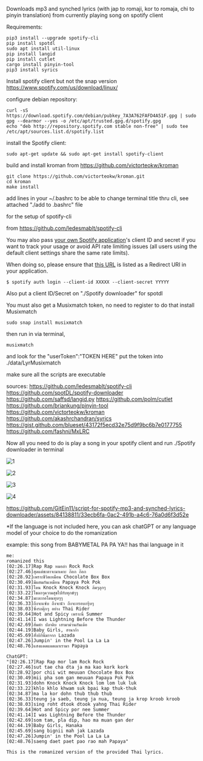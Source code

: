 Downloads mp3 and synched lyrics (with jap to romaji, kor to romaja, chi to pinyin translation) from currently playing song on spotify client

Requirements:

```
pip3 install --upgrade spotify-cli
pip install spotdl
sudo apt install util-linux
pip install langid
pip install cutlet
cargo install pinyin-tool
pip3 install syrics
```
Install spotify client but not the snap version
https://www.spotify.com/us/download/linux/

configure debian repository:
```
curl -sS https://download.spotify.com/debian/pubkey_7A3A762FAFD4A51F.gpg | sudo gpg --dearmor --yes -o /etc/apt/trusted.gpg.d/spotify.gpg
echo "deb http://repository.spotify.com stable non-free" | sudo tee /etc/apt/sources.list.d/spotify.list
```
install the Spotify client:
```
sudo apt-get update && sudo apt-get install spotify-client
```

build and install kroman from https://github.com/victorteokw/kroman
```
git clone https://github.com/victorteokw/kroman.git
cd kroman
make install
```

add lines in your ~/.bashrc to be able to change terminal title thru cli, see attached "./add to .bashrc" file


for the setup of spotify-cli

from https://github.com/ledesmablt/spotify-cli

You may also pass [your own Spotify application](https://developer.spotify.com/dashboard/applications)'s
client ID and secret if you want to track your usage or avoid
API rate limiting issues (all users using the default client settings share the same rate limits).

When doing so, please ensure that [this URL](https://asia-east2-spotify-cli-283006.cloudfunctions.net/auth-redirect)
is listed as a Redirect URI in your application.
```
$ spotify auth login --client-id XXXXX --client-secret YYYYY
```
      
Also put a client ID/Secret on "./Spotify downloader" for spotdl

You must also get a Musixmatch token, no need to register
to do that install Musixmatch
```
sudo snap install musixmatch
```
then run in via terminal,
```
musixmatch
```
and look for the "userToken":"TOKEN HERE"
put the token into ./data/LyrMusixmatch

make sure all the scripts are executable

sources:
https://github.com/ledesmablt/spotify-cli https://github.com/spotDL/spotify-downloader https://github.com/saffsd/langid.py https://github.com/polm/cutlet https://github.com/briankung/pinyin-tool https://github.com/victorteokw/kroman https://github.com/akashrchandran/syrics https://gist.github.com/blueset/43172f5ecd32e75d9f9bc6b7e0177755 https://github.com/fashni/MxLRC


Now all you need to do is play a song in your spotify client and run ./Spotify downloader in terminal

![1](https://github.com/GitEin11/mp3-synched-lrc-spotify-downloader/assets/84138811/8338ab89-bcd3-496d-970f-5fde60794dc9)


![2](https://github.com/GitEin11/mp3-synched-lrc-spotify-downloader/assets/84138811/fd4d0773-a58c-46dc-b6df-26a0516fa9fa)


![3](https://github.com/GitEin11/mp3-synched-lrc-spotify-downloader/assets/84138811/aabf2eb7-6481-49d0-8f50-203b0230e043)


![4](https://github.com/GitEin11/mp3-synched-lrc-spotify-downloader/assets/84138811/0e55fcd3-a9ce-42f1-987b-52ed93b4e363)

https://github.com/GitEin11/script-for-spotify-mp3-and-synched-lyrics-downloader/assets/84138811/33ecb6fa-0ac2-491b-a4c6-76a0d6f3d52e



*If the language is not included here, you can ask chatGPT or any language model of your choice to do the romanization

example: this song from BABYMETAL PA PA YA!! has thai language in it
```
me:
romanized this
[02:26.17]Rap Rap หมอลำ Rock Rock
[02:27.46]สุดแต่ชะตาจะมาเคาะ ก๊อก ก๊อก
[02:28.92]เพราะชีวิตเหมือน Chocolate Box Box
[02:30.49]มีผสมกันเหมือน Papaya Pok Pok
[02:31.93]โดน Knock Knock Knock ล้มๆลุกๆ
[02:33.22]โขลกๆความสุขไปกับทุกข์ๆๆ
[02:34.87]มะละกอโดนทุบๆๆ
[02:36.33]ถึงจะแซ่บ ถึงจะนัว ถึงจะกรอบกรุ้บๆ
[02:38.03]ซิ่งรถตุ๊กๆ อย่าง Thai Rider
[02:39.64]Hot and Spicy เพราะนี่ Summer
[02:41.14]I was Lightning Before the Thunder
[02:42.69]ส้มตำ ปลาดิบ เฮามาม่วนกันเด้อ
[02:44.19]Baby Girls, ฮานาก้า
[02:45.69]สั่งบิกินี่มาจาก Lazada
[02:47.26]Jumpin' in the Pool La La La
[02:48.76]แสงแดดแผดเผาเรามา Papaya
```
```
ChatGPT:
"[02:26.17]Rap Rap mor lam Rock Rock
[02:27.46]sut tae cha dta ja ma kao kork kork
[02:28.92]por chii wit meuuan Chocolate Box Box
[02:30.49]mii pha som gan meuuan Papaya Pok Pok
[02:31.93]dohn Knock Knock Knock lom lom luk luk
[02:33.22]khlo khlo khwam suk bpai kap thuk-thuk
[02:34.87]ma la kor dohn thub thub thub
[02:36.33]teung ja saeb, teung ja nua, teung ja krop kroob kroob
[02:38.03]sing roht dtook dtook yahng Thai Rider
[02:39.64]Hot and Spicy por nee Summer
[02:41.14]I was Lightning Before the Thunder
[02:42.69]som tam, pla dip, hao ma muan gan der
[02:44.19]Baby Girls, Hanaka
[02:45.69]sang bignii mah jak Lazada
[02:47.26]Jumpin' in the Pool La La La
[02:48.76]saeng daet paet pao rao mah Papaya"

This is the romanized version of the provided Thai lyrics.
```
